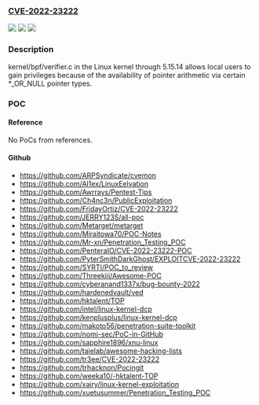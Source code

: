 ### [CVE-2022-23222](https://cve.mitre.org/cgi-bin/cvename.cgi?name=CVE-2022-23222)
![](https://img.shields.io/static/v1?label=Product&message=n%2Fa&color=blue)
![](https://img.shields.io/static/v1?label=Version&message=n%2Fa&color=blue)
![](https://img.shields.io/static/v1?label=Vulnerability&message=n%2Fa&color=brighgreen)

### Description

kernel/bpf/verifier.c in the Linux kernel through 5.15.14 allows local users to gain privileges because of the availability of pointer arithmetic via certain *_OR_NULL pointer types.

### POC

#### Reference
No PoCs from references.

#### Github
- https://github.com/ARPSyndicate/cvemon
- https://github.com/Al1ex/LinuxEelvation
- https://github.com/Awrrays/Pentest-Tips
- https://github.com/Ch4nc3n/PublicExploitation
- https://github.com/FridayOrtiz/CVE-2022-23222
- https://github.com/JERRY123S/all-poc
- https://github.com/Metarget/metarget
- https://github.com/Miraitowa70/POC-Notes
- https://github.com/Mr-xn/Penetration_Testing_POC
- https://github.com/PenteraIO/CVE-2022-23222-POC
- https://github.com/PyterSmithDarkGhost/EXPLOITCVE-2022-23222
- https://github.com/SYRTI/POC_to_review
- https://github.com/Threekiii/Awesome-POC
- https://github.com/cyberanand1337x/bug-bounty-2022
- https://github.com/hardenedvault/ved
- https://github.com/hktalent/TOP
- https://github.com/intel/linux-kernel-dcp
- https://github.com/kenplusplus/linux-kernel-dcp
- https://github.com/makoto56/penetration-suite-toolkit
- https://github.com/nomi-sec/PoC-in-GitHub
- https://github.com/sapphire1896/xnu-linux
- https://github.com/taielab/awesome-hacking-lists
- https://github.com/tr3ee/CVE-2022-23222
- https://github.com/trhacknon/Pocingit
- https://github.com/weeka10/-hktalent-TOP
- https://github.com/xairy/linux-kernel-exploitation
- https://github.com/xuetusummer/Penetration_Testing_POC


